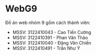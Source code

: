# WebG9
Đồ án web nhóm 9 gồm cách thành viên:  
- MSSV: 3122410043 - Cao Tiến Cường  
- MSSV: 3122410391 - Phan Văn Thảo  
- MSSV: 3122410040 - Đặng Văn Chiến  
- MSSV: 3122410491 - Trần Như Ý  
